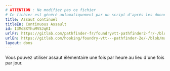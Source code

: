 ```yaml
---
# ATTENTION : Ne modifiez pas ce fichier
# Ce fichier est généré automatiquement par un script d'après les données du module Foundry VTT officiel et de sa traduction
title: Assaut continuel
titleEn: Continuous Assault
id: I3Md8XYhuMVSJqKI
urlFr: https://gitlab.com/pathfinder-fr/foundryvtt-pathfinder2-fr/-/blob/master/data/feats/I3Md8XYhuMVSJqKI.htm
urlEn: https://gitlab.com/hooking/foundry-vtt---pathfinder-2e/-/blob/master/packs/data/feats.db/continuous-assault.json
layout: dons
---
```

Vous pouvez utiliser assaut élémentaire une fois par heure au lieu d'une fois par jour.
